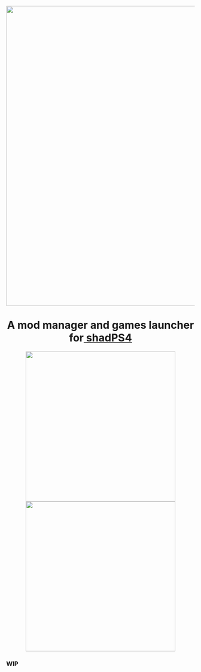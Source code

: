 <h1 align="center">
  <br>
  <a href="https://github.com/sindre-gangeskar/shadps4-mm"><img src="https://github.com/sindre-gangeskar/shadps4-mm/blob/master/.github/shadps4-alchemist.jpg" width="800"></a>
  <br>
  <span><br>
    <b>A mod manager and games launcher for</b><a href="https://github.com/shadps4-emu/shadPS4"> shadPS4</a>
  </span>
 
  <br>
</h1>


<p align="center">
  <img src="https://github.com/sindre-gangeskar/shadps4-mm/blob/master/documents/screenshots/library.png" width="400">
  <img src="https://github.com/sindre-gangeskar/shadps4-mm/blob/master/documents/screenshots/game-settings.png" width="400">
</p>


### WIP
